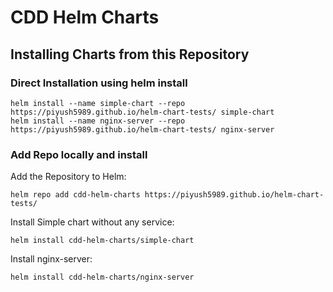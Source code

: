 # CDD Helm Charts
## Installing Charts from this Repository

### Direct Installation using helm install

    helm install --name simple-chart --repo https://piyush5989.github.io/helm-chart-tests/ simple-chart
    helm install --name nginx-server --repo https://piyush5989.github.io/helm-chart-tests/ nginx-server

### Add Repo locally and install

Add the Repository to Helm:

    helm repo add cdd-helm-charts https://piyush5989.github.io/helm-chart-tests/

Install Simple chart without any service:

    helm install cdd-helm-charts/simple-chart

Install nginx-server:

    helm install cdd-helm-charts/nginx-server
